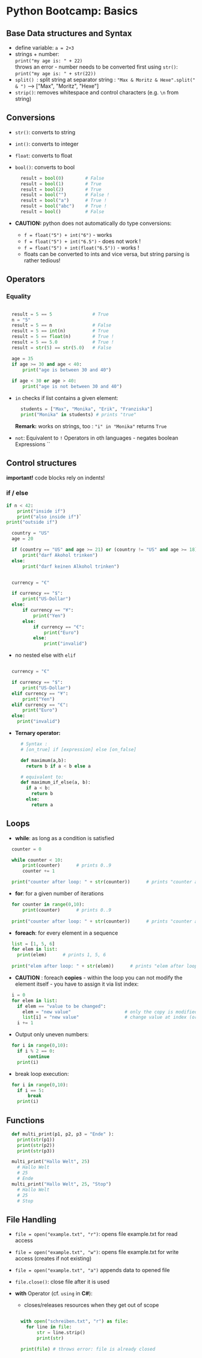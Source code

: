 # Python Bootcamp: Basics

## Base Data structures and Syntax

* define variable: `a = 2+3`
* strings +  number:  
  `print("my age is: " + 22)`  
  throws an error - number needs to be converted first using `str()`:  
  `print("my age is: " + str(22))`
* `split() `: split string at separator string : `"Max & Moritz & Hexe".split(" & ")` --> ["Max", "Moritz", "Hexe"]
* `strip()`: removes whitespace and control characters (e.g. `\n` from string)

## Conversions

* `str()`: converts to string
* `int()`: converts to integer
* `float`: converts to float
* `bool()`: converts to bool
  
  ``` Python
    result = bool(0)        # False
    result = bool(1)        # True
    result = bool(2)        # True
    result = bool("")       # False !
    result = bool("a")      # True !
    result = bool("abc")    # True !
    result = bool()         # False
  ```

* __CAUTION:__ python does not automatically do type conversions:
  * `f = float("5") + int("6")` - works
  * `f = float("5") + int("6.5")` - does not work !
  * `f = float("5") + int(float("6.5"))` - works !
  * floats can be converted to ints and vice versa, but string parsing is rather tedious!

## Operators

### Equality

``` Python

  result = 5 == 5               # True
  n = "5"
  result = 5 == n               # False
  result = 5 == int(n)          # True
  result = 5 == float(n)        # True !
  result = 5 == 5.0             # True !
  result = str(5) == str(5.0)   # False
```

``` Python
  age = 35
  if age >= 30 and age < 40:
      print("age is between 30 and 40")
  
  if age < 30 or age > 40:
      print("age is not between 30 and 40")
```

* `in` checks if list contains a given element: 
  
  ``` Python
    students = ["Max", "Monika", "Erik", "Franziska"]
    print("Monika" in students) # prints "true"
  ```

  __Remark:__ works on strings, too : `"i" in "Monika"` returns `True`

* `not`: Equivalent to `!` Operators in oth languages - negates boolean Expressions
``

## Control structures

__important!__ code blocks rely on indents!

### if / else

``` Python
if n < 42:
    print("inside if")
    print("also inside if")`
print("outside if")
```

``` Python
  country = "US"
  age = 20

  if (country == "US" and age >= 21) or (country != "US" and age >= 18):
      print("darf Akohol trinken")
  else:
      print("darf keinen Alkohol trinken")
```

``` Python

  currency = "€"

  if currency == "$":
      print("US-Dollar")
  else:
      if currency == "¥":
          print("Yen")
      else:
          if currency == "€":
              print("Euro")
          else:
              print("invalid")
```

* no nested else with `elif`

``` Python

  currency = "€"

  if currency == "$":
      print("US-Dollar")
  elif currency == "¥":
      print("Yen")
  elif currency == "€":
      print("Euro")
  else:
    print("invalid")
```

* __Ternary operator:__
  
  ``` python
    # Syntax :
    # [on_true] if [expression] else [on_false]

    def maximum(a,b):
      return b if a < b else a 

    # equivalent to:
    def maximum_if_else(a, b):
      if a < b:
        return b
      else:
        return a
  ```


## Loops

* __while__: as long as a condition is satisfied
  
``` Python
  counter = 0

  while counter < 10:
      print(counter)      # prints 0..9
      counter += 1  

  print("counter after loop: " + str(counter))      # prints "counter after loop: 10"      
```

* __for__: for a given number of iterations

``` Python
  for counter in range(0,10):
      print(counter)      # prints 0..9      
      
  print("counter after loop: " + str(counter))      # prints "counter after loop: 9"
```

* __foreach__: for every element in a sequence

``` Python
  list = [1, 5, 6]
  for elem in list:
    print(elem)      # prints 1, 5, 6      
      
  print("elem after loop: " + str(elem))      # prints "elem after loop: 6"
```

 * __CAUTION__ : foreach **copies** - within the loop you can not modify the element itself - you have to assign it via list index:

```Python
  i = 0
  for elem in list:    
    if elem == "value to be changed":
      elem = "new value"                    # only the copy is modified, the original is still in list
      list[i] = "new value"                 # change value at index (or use for in range(0, len(list)) - loop)
    i += 1
```

* Output only uneven numbers:

``` Python
  for i in range(0,10):
    if i % 2 == 0:
        continue
    print(i)
```

* break loop execution:

``` Python
  for i in range(0,10):
    if i == 5:
        break
    print(i)
```

## Functions

``` Python
  def multi_print(p1, p2, p3 = "Ende" ):
    print(str(p1))
    print(str(p2))
    print(str(p3))

  multi_print("Hallo Welt", 25)
    # Hallo Welt
    # 25
    # Ende
  multi_print("Hallo Welt", 25, "Stop")
    # Hallo Welt
    # 25
    # Stop
```

## File Handling

* `file = open("example.txt", "r")`: opens file example.txt for read access
* `file = open("example.txt", "w")`: opens file example.txt for write access (creates if not existing)
* `file = open("example.txt", "a")` appends data to opened file
* `file.close()`: close file after it is used
* __with__ Operator (cf. `using` in __C#__):
  * closes/releases resources when they get out of scope
  
  ``` Python

    with open("schreiben.txt", "r") as file:
      for line in file:
          str = line.strip()
          print(str)

    print(file) # throws error: file is already closed

  ```
